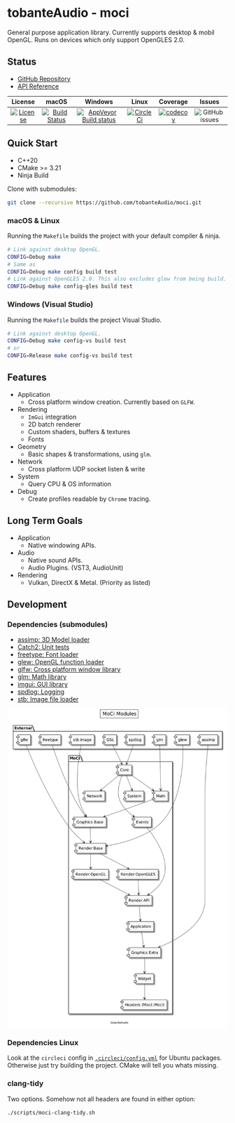 # tobanteAudio - moci

General purpose application library. Currently supports desktop & mobil OpenGL. Runs on devices which only support OpenGLES 2.0.

## Status

- [GitHub Repository](https::/github.com/tobanteAudio/moci)
- [API Reference](https://tobanteaudio.github.io/moci/classes.html)

|                                                                 License                                                                 |                                                         macOS                                                         |                                                                 Windows                                                                 |                                                       Linux                                                       |                                                           Coverage                                                           |                                    Issues                                    |
| :-------------------------------------------------------------------------------------------------------------------------------------: | :-------------------------------------------------------------------------------------------------------------------: | :-------------------------------------------------------------------------------------------------------------------------------------: | :---------------------------------------------------------------------------------------------------------------: | :--------------------------------------------------------------------------------------------------------------------------: | :--------------------------------------------------------------------------: |
| [![License](https://img.shields.io/badge/License-BSD%202--Clause-orange.svg)](https://github.com/tobanteAudio/moci/blob/master/LICENSE) | [![Build Status](https://travis-ci.org/tobanteAudio/moci.svg?branch=master)](https://travis-ci.org/tobanteAudio/moci) | [![AppVeyor Build status](https://img.shields.io/appveyor/ci/tobanteAudio/moci.svg)](https://ci.appveyor.com/project/tobanteAudio/moci) | [![CircleCi](https://circleci.com/gh/tobanteAudio/moci.svg?style=svg)](https://circleci.com/gh/tobanteAudio/moci) | [![codecov](https://codecov.io/gh/tobanteAudio/moci/branch/master/graph/badge.svg)](https://codecov.io/gh/tobanteAudio/moci) | ![GitHub issues](https://img.shields.io/github/issues/tobanteAudio/moci.svg) |

## Quick Start

- C++20
- CMake >= 3.21
- Ninja Build

Clone with submodules:

```sh
git clone --recursive https://github.com/tobanteAudio/moci.git
```

### macOS & Linux

Running the `Makefile` builds the project with your default compiler & ninja.

```sh
# Link against desktop OpenGL.
CONFIG=Debug make
# Same as
CONFIG=Debug make config build test
# Link against OpenGLES 2.0. This also excludes glew from being build.
CONFIG=Debug make config-gles build test
```

### Windows (Visual Studio)

Running the `Makefile` builds the project Visual Studio.

```sh
# Link against desktop OpenGL.
CONFIG=Debug make config-vs build test
# or
CONFIG=Release make config-vs build test
```

## Features

- Application
  - Cross platform window creation. Currently based on `GLFW`.
- Rendering
  - `ImGui` integration
  - 2D batch renderer
  - Custom shaders, buffers & textures
  - Fonts
- Geometry
  - Basic shapes & transformations, using `glm`.
- Network
  - Cross platform UDP socket listen & write
- System
  - Query CPU & OS information
- Debug
  - Create profiles readable by `Chrome` tracing.

## Long Term Goals

- Application
  - Native windowing APIs.
- Audio
  - Native sound APIs.
  - Audio Plugins. (VST3, AudioUnit)
- Rendering
  - Vulkan, DirectX & Metal. (Priority as listed)

## Development

### Dependencies (submodules)

- [assimp: 3D Model loader](https://github.com/assimp/assimp)
- [Catch2: Unit tests](https://github.com/catchorg/Catch2)
- [freetype: Font loader](https://www.freetype.org/)
- [glew: OpenGL function loader](http://glew.sourceforge.net/)
- [glfw: Cross platform window library](https://www.glfw.org/)
- [glm: Math library](https://glm.g-truc.net/0.9.9/index.html)
- [imgui: GUI library](https://github.com/ocornut/imgui)
- [spdlog: Logging](https://github.com/gabime/spdlog)
- [stb: Image file loader](https://github.com/nothings/stb)

![Module Dependencies](docs/modules.png)

### Dependencies Linux

Look at the `circleci` config in [`.circleci/config.yml`](https://github.com/tobanteAudio/moci/blob/master/.circleci/config.yml) for Ubuntu packages. Otherwise just try building the project. CMake will tell you whats missing.

### clang-tidy

Two options. Somehow not all headers are found in either option:

```sh
./scripts/moci-clang-tidy.sh
```
